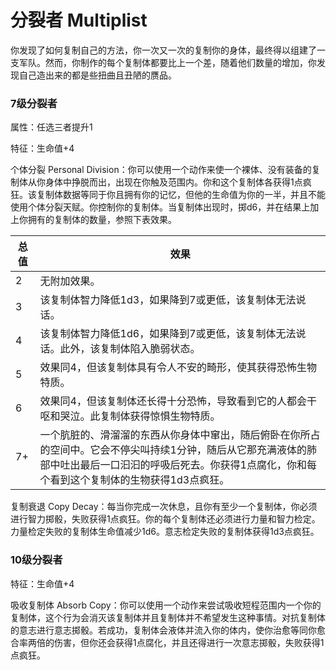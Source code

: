 # 分裂者 Multiplist

你发现了如何复制自己的方法，你一次又一次的复制你的身体，最终得以组建了一支军队。然而，你制作的每个复制体都要比上一个差，随着他们数量的增加，你发现自己造出来的都是些扭曲且丑陋的赝品。

### 7级分裂者

属性：任选三者提升1

特征：生命值+4

个体分裂 Personal
Division：你可以使用一个动作来使一个裸体、没有装备的复制体从你身体中挣脱而出，出现在你触及范围内。你和这个复制体各获得1点疯狂。该复制体数据等同于你且拥有你的记忆，但他的生命值为你的一半，并且不能使用个体分裂天赋。你控制你的复制体。当复制体出现时，掷d6，并在结果上加上你拥有的复制体的数量，参照下表效果。

<table>
<thead>
<tr class="header">
<th>总值</th>
<th>效果</th>
</tr>
</thead>
<tbody>
<tr class="odd">
<td>2</td>
<td>无附加效果。</td>
</tr>
<tr class="even">
<td>3</td>
<td>该复制体智力降低1d3，如果降到7或更低，该复制体无法说话。</td>
</tr>
<tr class="odd">
<td>4</td>
<td>该复制体智力降低1d6，如果降到7或更低，该复制体无法说话。此外，该复制体陷入脆弱状态。</td>
</tr>
<tr class="even">
<td>5</td>
<td>效果同4，但该复制体具有令人不安的畸形，使其获得恐怖生物特质。</td>
</tr>
<tr class="odd">
<td>6</td>
<td>效果同4，但该复制体还长得十分恐怖，导致看到它的人都会干呕和哭泣。此复制体获得惊惧生物特质。</td>
</tr>
<tr class="even">
<td>7+</td>
<td>一个肮脏的、滑溜溜的东西从你身体中窜出，随后俯卧在你所占的空间中。它会不停尖叫持续1分钟，随后从它那充满液体的肺部中吐出最后一口汩汩的呼吸后死去。你获得1点腐化，你和每个看到这个复制体的生物获得1d3点疯狂。</td>
</tr>
</tbody>
</table>

复制衰退 Copy
Decay：每当你完成一次休息，且你有至少一个复制体，你必须进行智力掷骰，失败获得1点疯狂。你的每个复制体还必须进行力量和智力检定。力量检定失败的复制体生命值减少1d6。意志检定失败的复制体获得1d3点疯狂。

### 10级分裂者

特征：生命值+4

吸收复制体 Absorb
Copy：你可以使用一个动作来尝试吸收短程范围内一个你的复制体，这个行为会消灭该复制体并且复制体并不希望发生这种事情。对抗复制体的意志进行意志掷骰。若成功，复制体会液体并流入你的体内，使你治愈等同你愈合率两倍的伤害，但你还会获得1点腐化，并且还得进行一次意志掷骰，失败获得1点疯狂。
